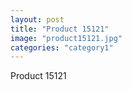 ```yaml
---
layout: post
title: "Product 15121"
image: "product15121.jpg"
categories: "category1"
---
```

Product 15121
